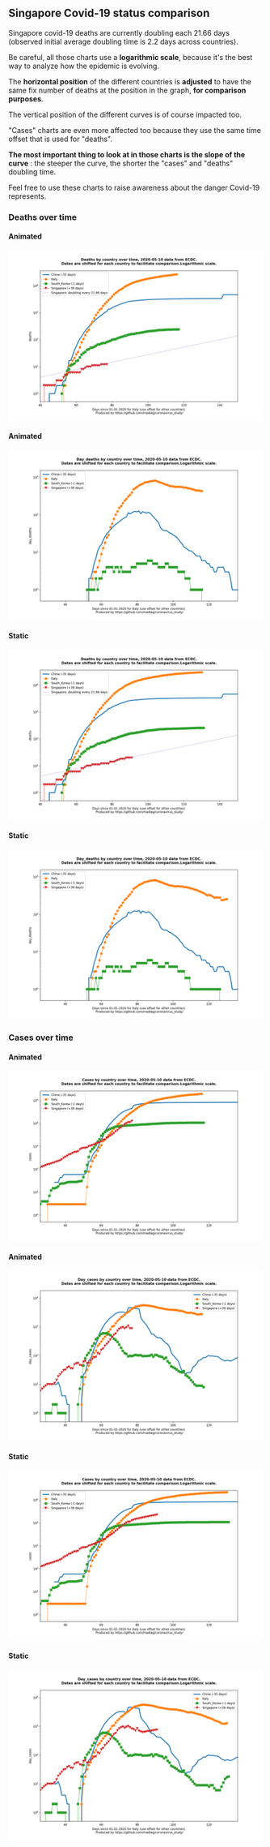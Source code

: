 ## Singapore Covid-19 status comparison 

Singapore covid-19 deaths are currently doubling each 21.66 days (observed initial average doubling time is 2.2 days across countries).



Be careful, all those charts use a **logarithmic scale**, because it's the best way to analyze how the epidemic is evolving.
 
The **horizontal position** of the different countries is **adjusted** to have the same fix number of deaths at the position in the graph, **for comparison purposes**.

The vertical position of the different curves is of course impacted too.

"Cases" charts are even more affected too because they use the same time offset that is used for "deaths".

**The most important thing to look at in those charts is the slope of the curve** : the steeper the curve, the shorter the "cases" and "deaths" doubling time.

Feel free to use these charts to raise awareness about the danger Covid-19 represents. 


 
### Deaths over time
 
#### Animated
![Singapore covid-19 deaths animated chart](https://raw.githubusercontent.com/madlag/coronavirus_study/master/notebooks/graphs/2020-05-10/countries/Singapore/2020-05-10_Singapore_deaths.gif "Singapore covid-19 deaths animated chart")   
 
#### Animated
![Singapore covid-19 daily deaths animated chart](https://raw.githubusercontent.com/madlag/coronavirus_study/master/notebooks/graphs/2020-05-10/countries/Singapore/2020-05-10_Singapore_day_deaths.gif "Singapore covid-19 day_deaths animated chart")   
 
#### Static
![Singapore covid-19 deaths static chart](https://raw.githubusercontent.com/madlag/coronavirus_study/master/notebooks/graphs/2020-05-10/countries/Singapore/2020-05-10_Singapore_deaths.png "Singapore covid-19 deaths static chart")   
 
#### Static
![Singapore covid-19 daily deaths static chart](https://raw.githubusercontent.com/madlag/coronavirus_study/master/notebooks/graphs/2020-05-10/countries/Singapore/2020-05-10_Singapore_day_deaths.png "Singapore covid-19 day_deaths static chart")   

 
### Cases over time
 
#### Animated
![Singapore covid-19 cases animated chart](https://raw.githubusercontent.com/madlag/coronavirus_study/master/notebooks/graphs/2020-05-10/countries/Singapore/2020-05-10_Singapore_cases.gif "Singapore covid-19 cases animated chart")   
 
#### Animated
![Singapore covid-19 daily cases animated chart](https://raw.githubusercontent.com/madlag/coronavirus_study/master/notebooks/graphs/2020-05-10/countries/Singapore/2020-05-10_Singapore_day_cases.gif "Singapore covid-19 day_cases animated chart")   
 
#### Static
![Singapore covid-19 cases static chart](https://raw.githubusercontent.com/madlag/coronavirus_study/master/notebooks/graphs/2020-05-10/countries/Singapore/2020-05-10_Singapore_cases.png "Singapore covid-19 cases static chart")   
 
#### Static
![Singapore covid-19 daily cases static chart](https://raw.githubusercontent.com/madlag/coronavirus_study/master/notebooks/graphs/2020-05-10/countries/Singapore/2020-05-10_Singapore_day_cases.png "Singapore covid-19 day_cases static chart")   

